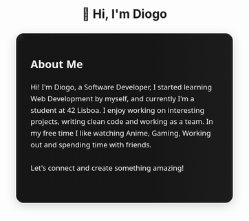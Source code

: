 <div align="center" style="margin-bottom: 2em;">
  <h1>👋 Hi, I'm Diogo</h1>
</div>
<div style="
  position: relative;
  width: 100%;
  min-height: 300px;
  max-width: 900px;
  margin: 0 auto 2em auto;
  border-radius: 18px;
  overflow: hidden;
  box-shadow: 0 6px 24px rgba(0,0,0,0.18);
  background: #222;
">
  <img 
    src="https://wallpapers.com/images/featured/blank-white-7sn5o1woonmklx1h.jpg" 
    alt="About Me Background" 
    style="
      width: 100%; height: 100%; object-fit: cover;
      position: absolute; left: 0; top: 0;
      filter: brightness(0.55) blur(1px);
      z-index: 1;
    "
  >
  <div style="
    position: relative;
    z-index: 2;
    color: #fff; 
    padding: 3em 2em;
    text-align: left;
    font-size: 1.2em;
    line-height: 1.6;
    font-family: 'Segoe UI', 'Arial', sans-serif;
    background: linear-gradient(90deg, rgba(20,20,20,0.88) 60%, rgba(20,20,20,0.40) 100%);
  ">
    <h2 style="margin-top:0">About Me</h2>
    <p>
      Hi! I'm Diogo, a Software Developer, I started learning Web Development by myself, and currently I'm a student at 42 Lisboa.
      I enjoy working on interesting projects, writing clean code and working as a team. 
      In my free time I like watching Anime, Gaming, Working out and spending time with friends.<br>
      <br>
      Let's connect and create something amazing!
    </p>
  </div>
</div>
